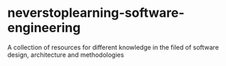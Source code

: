 # neverstoplearning-software-engineering
A collection of resources for different knowledge in the filed of software design, architecture and methodologies
